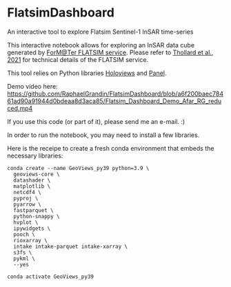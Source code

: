 # FlatsimDashboard
An interactive tool to explore Flatsim Sentinel-1 InSAR time-series

This interactive notebook allows for exploring an InSAR data cube generated by [ForM@Ter FLATSIM service](https://www.poleterresolide.fr/projets/en-cours/flatsim/). Please refer to [Thollard et al., 2021](https://www.mdpi.com/2072-4292/13/18/3734) for technical details of the FLATSIM service.

This tool relies on Python libraries [Holoviews](https://holoviews.org/) and [Panel](https://panel.holoviz.org/).

Demo video here: https://github.com/RaphaelGrandin/FlatsimDashboard/blob/a6f200baec78461ad90a91944d0bdeaa8d3aca85/Flatsim_Dashboard_Demo_Afar_RG_reduced.mp4

If you use this code (or part of it), please send me an e-mail. :)

In order to run the notebook, you may need to install a few libraries.

Here is the receipe to create a fresh conda environment that embeds the necessary libraries:
```code
conda create --name GeoViews_py39 python=3.9 \
  geoviews-core \
  datashader \
  matplotlib \
  netcdf4 \
  pyproj \
  pyarrow \
  fastparquet \
  python-snappy \
  hvplot \
  ipywidgets \
  pooch \
  rioxarray \
  intake intake-parquet intake-xarray \
  s3fs \
  pykml \
  --yes

conda activate GeoViews_py39
```

